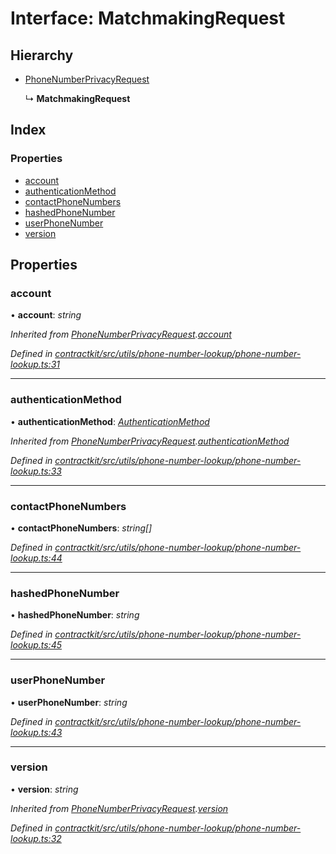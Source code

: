 # Interface: MatchmakingRequest

## Hierarchy

* [PhoneNumberPrivacyRequest](_contractkit_src_utils_phone_number_lookup_phone_number_lookup_.phonenumberprivacyrequest.md)

  ↳ **MatchmakingRequest**

## Index

### Properties

* [account](_contractkit_src_utils_phone_number_lookup_phone_number_lookup_.matchmakingrequest.md#account)
* [authenticationMethod](_contractkit_src_utils_phone_number_lookup_phone_number_lookup_.matchmakingrequest.md#authenticationmethod)
* [contactPhoneNumbers](_contractkit_src_utils_phone_number_lookup_phone_number_lookup_.matchmakingrequest.md#contactphonenumbers)
* [hashedPhoneNumber](_contractkit_src_utils_phone_number_lookup_phone_number_lookup_.matchmakingrequest.md#hashedphonenumber)
* [userPhoneNumber](_contractkit_src_utils_phone_number_lookup_phone_number_lookup_.matchmakingrequest.md#userphonenumber)
* [version](_contractkit_src_utils_phone_number_lookup_phone_number_lookup_.matchmakingrequest.md#version)

## Properties

###  account

• **account**: *string*

*Inherited from [PhoneNumberPrivacyRequest](_contractkit_src_utils_phone_number_lookup_phone_number_lookup_.phonenumberprivacyrequest.md).[account](_contractkit_src_utils_phone_number_lookup_phone_number_lookup_.phonenumberprivacyrequest.md#account)*

*Defined in [contractkit/src/utils/phone-number-lookup/phone-number-lookup.ts:31](https://github.com/celo-org/celo-monorepo/blob/master/packages/contractkit/src/utils/phone-number-lookup/phone-number-lookup.ts#L31)*

___

###  authenticationMethod

• **authenticationMethod**: *[AuthenticationMethod](../enums/_contractkit_src_utils_phone_number_lookup_phone_number_lookup_.authenticationmethod.md)*

*Inherited from [PhoneNumberPrivacyRequest](_contractkit_src_utils_phone_number_lookup_phone_number_lookup_.phonenumberprivacyrequest.md).[authenticationMethod](_contractkit_src_utils_phone_number_lookup_phone_number_lookup_.phonenumberprivacyrequest.md#authenticationmethod)*

*Defined in [contractkit/src/utils/phone-number-lookup/phone-number-lookup.ts:33](https://github.com/celo-org/celo-monorepo/blob/master/packages/contractkit/src/utils/phone-number-lookup/phone-number-lookup.ts#L33)*

___

###  contactPhoneNumbers

• **contactPhoneNumbers**: *string[]*

*Defined in [contractkit/src/utils/phone-number-lookup/phone-number-lookup.ts:44](https://github.com/celo-org/celo-monorepo/blob/master/packages/contractkit/src/utils/phone-number-lookup/phone-number-lookup.ts#L44)*

___

###  hashedPhoneNumber

• **hashedPhoneNumber**: *string*

*Defined in [contractkit/src/utils/phone-number-lookup/phone-number-lookup.ts:45](https://github.com/celo-org/celo-monorepo/blob/master/packages/contractkit/src/utils/phone-number-lookup/phone-number-lookup.ts#L45)*

___

###  userPhoneNumber

• **userPhoneNumber**: *string*

*Defined in [contractkit/src/utils/phone-number-lookup/phone-number-lookup.ts:43](https://github.com/celo-org/celo-monorepo/blob/master/packages/contractkit/src/utils/phone-number-lookup/phone-number-lookup.ts#L43)*

___

###  version

• **version**: *string*

*Inherited from [PhoneNumberPrivacyRequest](_contractkit_src_utils_phone_number_lookup_phone_number_lookup_.phonenumberprivacyrequest.md).[version](_contractkit_src_utils_phone_number_lookup_phone_number_lookup_.phonenumberprivacyrequest.md#version)*

*Defined in [contractkit/src/utils/phone-number-lookup/phone-number-lookup.ts:32](https://github.com/celo-org/celo-monorepo/blob/master/packages/contractkit/src/utils/phone-number-lookup/phone-number-lookup.ts#L32)*
